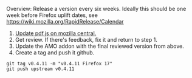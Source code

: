 Overview: Release a version every six weeks.  Ideally this should be one week before Firefox uplift dates, see https://wiki.mozilla.org/RapidRelease/Calendar

1. [Update pdf.js on mozilla central.](https://github.com/mozilla/pdf.js/wiki/Updating-pdf.js-on-Mozilla-Central)
1. Get review. If there's feedback, fix it and return to step 1.
1. Update the AMO addon with the final reviewed version from above.
1. Create a tag and push it github.
```
git tag v0.4.11 -m "v0.4.11 Firefox 17"
git push upstream v0.4.11
```
